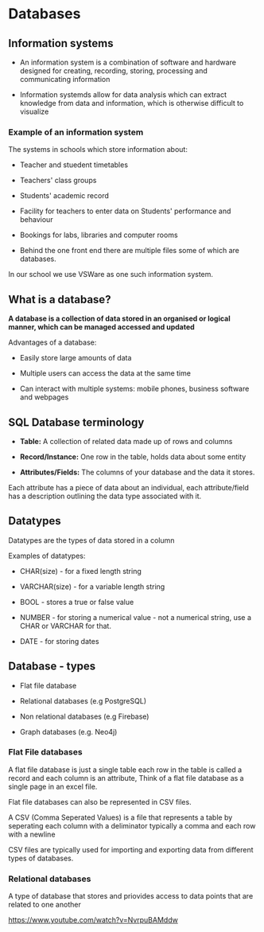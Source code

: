 # Databases

## Information systems

* An information system is a combination of software and hardware designed for creating, recording, storing, processing and communicating information

* Information systemds allow for data analysis which can extract knowledge from data and information, which is otherwise difficult to visualize

### Example of an information system

The systems in schools which store information about:

 * Teacher and stuedent timetables

 * Teachers' class groups
 
 * Students' academic record

 * Facility for teachers to enter data on Students' performance and behaviour

 * Bookings for labs, libraries and computer rooms

 * Behind the one front end there are multiple files some of which are databases.

In our school we use VSWare as one such information system.

## What is a database?

**A database is a collection of data stored in an organised or logical manner, which can be managed accessed and updated**

Advantages of a database:

* Easily store large amounts of data

* Multiple users can access the data at the same time

[//]: # (* Improved security - data can be encrypted and password protected)

* Can interact with multiple systems: mobile phones, business software and webpages


## SQL Database terminology

* **Table:** A collection of related data made up of rows and columns

* **Record/Instance:** One row in the table, holds data about some entity

* **Attributes/Fields:** The columns of your database and the data it stores.

Each attribute has a piece of data about an individual, each attribute/field has a description outlining the data type associated with it.

## Datatypes

Datatypes are the types of data stored in a column

Examples of datatypes:

 * CHAR(size) - for a fixed length string

 * VARCHAR(size) - for a variable length string

 * BOOL - stores a true or false value

 * NUMBER - for storing a numerical value - not a numerical string, use a CHAR or VARCHAR for that.

 * DATE - for storing dates


## Database - types

 * Flat file database

 * Relational databases (e.g PostgreSQL)

 * Non relational databases (e.g Firebase)

 * Graph databases (e.g. Neo4j)





### Flat File databases

A flat file database is just a single table each row in the table is called a record and each column is an attribute,
Think of a flat file database as a single page in an excel file.

Flat file databases can also be represented in CSV files.

A CSV (Comma Seperated Values) is a file that represents a table by seperating each column with a deliminator typically a comma and each row with a newline

CSV files are typically used for importing and exporting data from different types of databases.


### Relational databases

A type of database that stores and priovides access to data points that are related to one another

https://www.youtube.com/watch?v=NvrpuBAMddw


